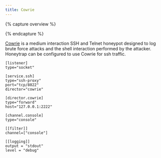 ```yaml
---
title: Cowrie
---
```


{% capture overview %}

{% endcapture %}

[Cowrie](https://github.com/micheloosterhof/cowrie) is a medium interaction SSH and Telnet honeypot designed to log brute force attacks and the shell interaction performed by the attacker. Honeytrap can be configured to use Cowrie for ssh traffic.

```
[listener]
type="socket"

[service.ssh]
type="ssh-proxy"
port="tcp/8022"
director="cowrie"

[director.cowrie]
type="forward"
host="127.0.0.1:2222"

[channel.console]
type="console"

[[filter]]
channel=["console"]

[[logging]]
output = "stdout"
level = "debug"
```
